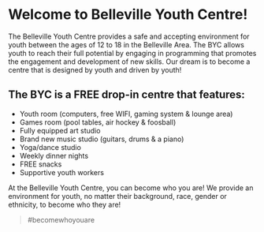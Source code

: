 

# Welcome to Belleville Youth Centre!


The Belleville Youth Centre provides a safe and accepting environment for youth between the ages of 12 to 18 in the Belleville Area.   The BYC allows youth to reach their full potential by engaging in programming that promotes the engagement and development of new skills. Our dream is to become a centre that is designed by youth and driven by youth!


## The BYC is a FREE drop-in centre that features:
- Youth room (computers, free WIFI, gaming system & lounge area)
- Games room (pool tables, air hockey & foosball)
- Fully equipped art studio
- Brand new music studio (guitars, drums & a piano)
- Yoga/dance studio
- Weekly dinner nights 
- FREE snacks 
- Supportive youth workers 



At the Belleville Youth Centre, you can become who you are!  We provide an environment for youth, no matter their background, race, gender or ethnicity, to become who they are!

>#becomewhoyouare

